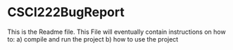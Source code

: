 # CSCI222BugReport

This is the Readme file. This File will eventually contain instructions on how to:
      a) compile and run the project
      b) how to use the project
